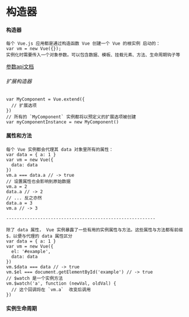 # 构造器
#### 构造器
    每个 Vue.js 应用都是通过构造函数 Vue 创建一个 Vue 的根实例 启动的：
    var vm = new Vue({});
    实例化时需要传入一个对象参数。可以包含数据、模板、挂载元素、方法、生命周期钩子等
[参数api文档](http://cn.vuejs.org/v2/api/)
###### 扩展构造器

    var MyComponent = Vue.extend({
      // 扩展选项
    })
    // 所有的 `MyComponent` 实例都将以预定义的扩展选项被创建
    var myComponentInstance = new MyComponent()
#### 属性和方法
    每个 Vue 实例都会代理其 data 对象里所有的属性：
    var data = { a: 1 }
    var vm = new Vue({
      data: data
    })
    vm.a === data.a // -> true
    // 设置属性也会影响到原始数据
    vm.a = 2
    data.a // -> 2
    // ... 反之亦然
    data.a = 3
    vm.a // -> 3

    ---------------------------------------------------------

    除了 data 属性， Vue 实例暴露了一些有用的实例属性与方法。这些属性与方法都有前缀 $，以便与代理的 data 属性区分
    var data = { a: 1 }
    var vm = new Vue({
      el: '#example',
      data: data
    })
    vm.$data === data // -> true
    vm.$el === document.getElementById('example') // -> true
    // $watch 是一个实例方法
    vm.$watch('a', function (newVal, oldVal) {
      // 这个回调将在 `vm.a`  改变后调用
    })

#### 实例生命周期


